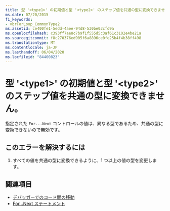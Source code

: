 ```yaml
---
title: 型 '<type1>' の初期値と型 '<type2>' のステップ値を共通の型に変換できません。
ms.date: 07/20/2015
f1_keywords:
- vbrForLoop_CommonType2
ms.assetid: ce400fe1-5edd-4aee-94d8-530be03cfd9a
ms.openlocfilehash: c393ff7ae8c7b9f1f555d5c3af61c3102e4be21a
ms.sourcegitcommit: f8c270376ed905f6a8896ce0fe25b4f4b38ff498
ms.translationtype: MT
ms.contentlocale: ja-JP
ms.lasthandoff: 06/04/2020
ms.locfileid: "84400823"
---
```

# <a name="cannot-convert-start-value-of-type-type1-and-step-value-of-type-type2-to-a-common-type"></a>型 '\<type1>' の初期値と型 '\<type2>' のステップ値を共通の型に変換できません。
指定された `For...Next` コントロールの値は、異なる型であるため、共通の型に変換できないので無効です。  
  
## <a name="to-correct-this-error"></a>このエラーを解決するには  
  
1. すべての値を共通の型に変換できるように、1 つ以上の値の型を変更します。  
  
## <a name="see-also"></a>関連項目

- [デバッガーでのコード間の移動](/visualstudio/debugger/navigating-through-code-with-the-debugger)
- [For...Next ステートメント](../language-reference/statements/for-next-statement.md)
